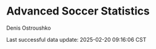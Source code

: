 # Advanced Soccer Statistics
Denis Ostroushko

<!-- gfm -->

Last successful data update: 2025-02-20 09:16:06 CST
